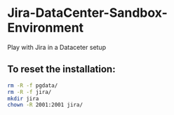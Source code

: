 # Jira-DataCenter-Sandbox-Environment
Play with Jira in a Dataceter setup

## To reset the installation:
````bash
rm -R -f pgdata/
rm -R -f jira/
mkdir jira
chown -R 2001:2001 jira/
````

